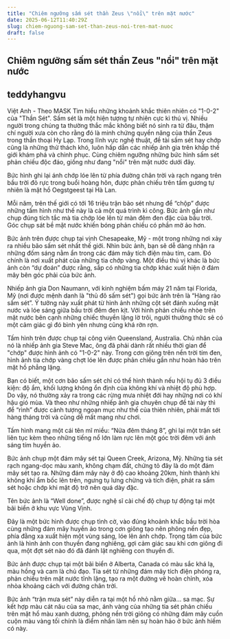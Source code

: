 ```yaml
---
title: "Chiêm ngưỡng sấm sét thần Zeus \"nổi\" trên mặt nước"
date: 2025-06-12T11:40:29Z
slug: chiem-nguong-sam-set-than-zeus-noi-tren-mat-nuoc
draft: false
---
```


## Chiêm ngưỡng sấm sét thần Zeus "nổi" trên mặt nước

## teddyhangvu

Việt Anh - Theo MASK
Tìm hiểu những khoảnh khắc thiên nhiên có "1-0-2" của "Thần Sét".
Sấm sét là một hiện tượng tự nhiên cực kì thú vị. Nhiều người trong chúng ta thường thắc mắc không biết nó sinh ra từ đâu, thậm chí người xưa còn cho rằng đó là minh chứng quyền năng của thần Zeus trong thần thoại Hy Lạp. Trong lĩnh vực nghệ thuật, đề tài sấm sét hay chớp cũng là những thử thách khó, luôn hấp dẫn các nhiếp ảnh gia trên khắp thế giới khám phá và chinh phục. Cùng chiêm ngưỡng những bức hình sấm sét phản chiếu độc đáo, giống như đang "nổi" trên mặt nước dưới đây.
 

Bức hình ghi lại ánh chớp lóe lên từ phía đường chân trời và rạch ngang trên bầu trời đỏ rực trong buổi hoàng hôn, được phản chiếu trên tấm gương tự nhiên là mặt hồ Oegstgeest tại Hà Lan.
 
 

Mỗi năm, trên thế giới có tới 16 triệu trận bão sét nhưng để “chộp” được những tấm hình như thế này là cả một quá trình kì công. Bức ảnh gần như chụp đúng tích tắc mà tia chớp lóe lên từ màn đêm đen đặc của bầu trời. Góc chụp sát bề mặt nước khiến bóng phản chiếu có phần mờ ảo hơn.
 
 

Bức ảnh trên được chụp tại vịnh Chesapeake, Mỹ - một trong những nơi xảy ra nhiều bão sấm sét nhất thế giới. Nhìn bức ảnh, bạn sẽ dễ dàng nhận ra những đốm sáng nằm ẩn trong các đám mây tích điện màu tím, cam. Đó chính là nơi xuất phát của những tia chớp vàng. Một điều thú vị khác là bức ảnh còn “dự đoán” được rằng, sắp có những tia chớp khác xuất hiện ở đám mây bên góc phải của bức ảnh.
 
 

Nhiếp ảnh gia Don Naumann, với kinh nghiệm bấm máy 21 năm tại Florida, Mỹ (nơi được mệnh danh là "thủ đô sấm sét") gọi bức ảnh trên là “Hàng rào sấm sét”. Ý tưởng này xuất phát từ hình ảnh những cột sét đánh xuống mặt nước và lóe sáng giữa bầu trời đêm đen kịt. Với hình phản chiếu nhòe trên mặt nước bên cạnh những chiếc thuyền lặng lờ trôi, người thưởng thức sẽ có một cảm giác gì đó bình yên nhưng cũng khá rờn rợn.
 
 

Tấm hình trên được chụp tại công viên Queensland, Australia. Chủ nhân của nó là nhiếp ảnh gia Steve Mac, ông đã phải dành rất nhiều thời gian để "chớp" được hình ảnh có "1-0-2" này. Trong cơn giông trên nền trời tím đen, hình ảnh tia chớp vàng chợt lóe lên được phản chiếu gần như hoàn hảo trên mặt hồ phẳng lặng.
 
 

Bạn có biết, một cơn bão sấm sét chỉ có thể hình thành nếu hội tụ đủ 3 điều kiện: độ ẩm, khối lượng không ổn định của không khí và nhiệt độ phù hợp. Do vậy, nó thường xảy ra trong các rừng mưa nhiệt đới hay những nơi có khí hậu gió mùa. Và theo như những nhiếp ảnh gia chuyên chụp đề tài này thì để “rình” được cảnh tượng ngoạn mục như thế của thiên nhiên, phải mất tới hàng tháng trời và cũng dễ mất mạng như chơi.
 
 

Tấm hình mang một cái tên mĩ miều: “Nửa đêm tháng 8”, ghi lại một trận sét liên tục kèm theo những tiếng nổ lớn làm rực lên một góc trời đêm với ánh sáng tím huyền ảo.
 
 

Bức ảnh chụp một đám mây sét tại Queen Creek, Arizona, Mỹ. Những tia sét rạch ngang-dọc màu xanh, không chạm đất, chứng tỏ đây là do một đám mây sét tạo ra. Những đám mây này ở độ cao khoảng 20km, hình thành khi không khí ẩm bốc lên trên, ngưng tụ lưng chừng và tích điện, phát ra sấm sét hoặc chớp khi mật độ trở nên quá dày đặc.
 
 

Tên bức ảnh là “Well done”, được nghệ sĩ cài chế độ chụp tự động tại một bãi biển ở khu vực Vùng Vịnh.
 
 

Đây là một bức hình được chụp tình cờ, vào đúng khoảnh khắc bầu trời hòa cùng những đám mây huyền ảo trong cơn giông tạo nên phông nền đẹp, phía đằng xa xuất hiện một vùng sáng, lóe lên ánh chớp. Trọng tâm của bức ảnh là hình ảnh con thuyền đang nghiêng, gợi cảm giác sau khi cơn giông đi qua, một đợt sét nào đó đã đánh lật nghiêng con thuyền đi. 
 
 

Bức ảnh được chụp tại một bãi biển ở Alberta, Canada có màu sắc khá lạ, màu hồng và cam là chủ đạo. Tia sét từ những đám mây tích điện phóng ra, phản chiếu trên mặt nước tĩnh lặng, tạo ra một đường vẽ hoàn chỉnh, xóa nhòa khoảng cách với đường chân trời.
 
 

Bức ảnh “trận mưa sét” này diễn ra tại một hồ nhỏ nằm giữa… sa mạc. Sự kết hợp màu cát nâu của sa mạc, ánh vàng của những tia sét phản chiếu trên mặt hồ màu xanh dương, phông nền trời giông có những đám mây cuồn cuộn màu vàng tối chính là điểm nhấn làm nên sự hoàn hảo ở bức ảnh hiếm có này.